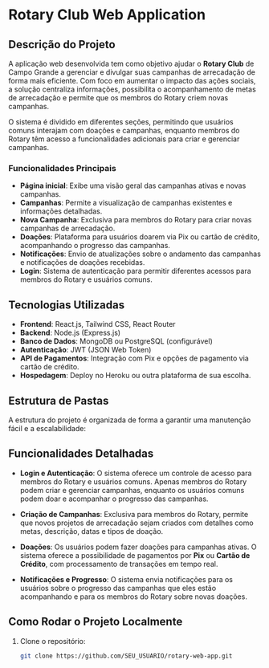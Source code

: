 # Rotary Club Web Application

## Descrição do Projeto

A aplicação web desenvolvida tem como objetivo ajudar o **Rotary Club** de Campo Grande a gerenciar e divulgar suas campanhas de arrecadação de forma mais eficiente. Com foco em aumentar o impacto das ações sociais, a solução centraliza informações, possibilita o acompanhamento de metas de arrecadação e permite que os membros do Rotary criem novas campanhas.

O sistema é dividido em diferentes seções, permitindo que usuários comuns interajam com doações e campanhas, enquanto membros do Rotary têm acesso a funcionalidades adicionais para criar e gerenciar campanhas.

### Funcionalidades Principais

- **Página inicial**: Exibe uma visão geral das campanhas ativas e novas campanhas.
- **Campanhas**: Permite a visualização de campanhas existentes e informações detalhadas.
- **Nova Campanha**: Exclusiva para membros do Rotary para criar novas campanhas de arrecadação.
- **Doações**: Plataforma para usuários doarem via Pix ou cartão de crédito, acompanhando o progresso das campanhas.
- **Notificações**: Envio de atualizações sobre o andamento das campanhas e notificações de doações recebidas.
- **Login**: Sistema de autenticação para permitir diferentes acessos para membros do Rotary e usuários comuns.

## Tecnologias Utilizadas

- **Frontend**: React.js, Tailwind CSS, React Router
- **Backend**: Node.js (Express.js)
- **Banco de Dados**: MongoDB ou PostgreSQL (configurável)
- **Autenticação**: JWT (JSON Web Token)
- **API de Pagamentos**: Integração com Pix e opções de pagamento via cartão de crédito.
- **Hospedagem**: Deploy no Heroku ou outra plataforma de sua escolha.

## Estrutura de Pastas

A estrutura do projeto é organizada de forma a garantir uma manutenção fácil e a escalabilidade:


## Funcionalidades Detalhadas

- **Login e Autenticação**: O sistema oferece um controle de acesso para membros do Rotary e usuários comuns. Apenas membros do Rotary podem criar e gerenciar campanhas, enquanto os usuários comuns podem doar e acompanhar o progresso das campanhas.
  
- **Criação de Campanhas**: Exclusiva para membros do Rotary, permite que novos projetos de arrecadação sejam criados com detalhes como metas, descrição, datas e tipos de doação.

- **Doações**: Os usuários podem fazer doações para campanhas ativas. O sistema oferece a possibilidade de pagamentos por **Pix** ou **Cartão de Crédito**, com processamento de transações em tempo real.

- **Notificações e Progresso**: O sistema envia notificações para os usuários sobre o progresso das campanhas que eles estão acompanhando e para os membros do Rotary sobre novas doações.

## Como Rodar o Projeto Localmente

1. Clone o repositório:
   ```bash
   git clone https://github.com/SEU_USUARIO/rotary-web-app.git
